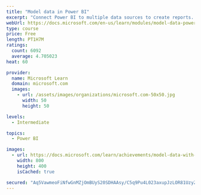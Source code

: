 ```yaml
---
title: "Model data in Power BI"
excerpt: "Connect Power BI to multiple data sources to create reports. Define the relationship between your data sources."
webUrl: https://docs.microsoft.com/en-us/learn/modules/model-data-power-bi/
type: course
price: Free
length: PT1H7M
ratings:
  count: 6092
  average: 4.705023
heat: 60

provider:
  name: Microsoft Learn
  domain: microsoft.com
  images:
    - url: /assets/images/organizations/microsoft.com-50x50.jpg
      width: 50
      height: 50

levels:
  - Intermediate

topics:
  - Power BI

images:
  - url: https://docs.microsoft.com/learn/achievements/model-data-with-power-bi-desktop-social.png
    width: 800
    height: 400
    isCached: true

secured: "Aq5VawmeoFiNfwGnMZjOmBUyS20SDHAAsy/C5q9Pu4L023axupJzLOR81UzyZd7U6/32mWdqCJrkRsOLvo0FsAyYMm99dq0Jc8UTUsUoFwTxPr1LVNRwrlk26wW4P7l/SbR4/HUWZ+A6sWgGGSwxrww4QZXpWt26eAqNvwgqdP1jRIeNDgGr3sYenEeSNBY/U0TBhnaraIECoZiWfx/PSsI/RVsjJ5QjYwXBw7adEVfGkN9PLQ1d8rsYFm5jfTE9dZkchAClxrLROZxzSY0jpwfUz8q4AXIX/6R2AUON0NXdUPqwF6ItKG0ESOfe/BAmhclU5NamijQLcsOKZuKu2C+mHnoGNkouoAs1w4LSZZ6Gke0Mo4wqnmhczW3AdQa5dEX15gnYyNyVTbxDaw3FS0+KhnDihK2hMFKHRsNfAug=;bjeLrFTgTyZEZrW7DJT1Pw=="
---
```


